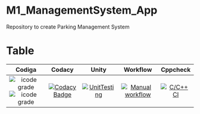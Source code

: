 # M1_ManagementSystem_App
Repository to create Parking Management System

# Table

| Codiga | Codacy | Unity | Workflow | Cppcheck |
|:------:|:------:|:-----:|:--------:|:--------:|
|  ![icode grade](https://api.codiga.io/project/32504/score/svg) ![icode grade](https://api.codiga.io/project/32504/status/svg) |[![Codacy Badge](https://app.codacy.com/project/badge/Grade/5e3e91766c8b4626b5a3df08760f42fc)](https://www.codacy.com/gh/Amit-Tiwary5216/M1_ManagementSystem_App/dashboard?utm_source=github.com&amp;utm_medium=referral&amp;utm_content=Amit-Tiwary5216/M1_ManagementSystem_App&amp;utm_campaign=Badge_Grade)| [![UnitTesting]()]() | [![Manual workflow](https://github.com/Amit-Tiwary5216/M1_ManagementSystem_App/actions/workflows/manual.yml/badge.svg)](https://github.com/Amit-Tiwary5216/M1_ManagementSystem_App/actions/workflows/manual.yml) | [![C/C++ CI](https://github.com/Amit-Tiwary5216/M1_ManagementSystem_App/actions/workflows/c-cpp.yml/badge.svg)](https://github.com/Amit-Tiwary5216/M1_ManagementSystem_App/actions/workflows/c-cpp.yml)  |





